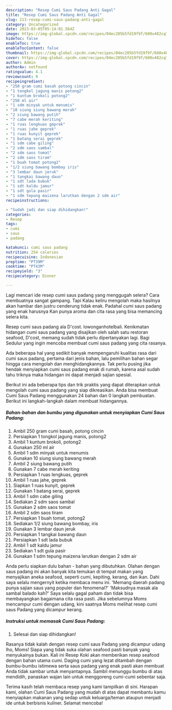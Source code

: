 ```yaml
---
description: "Resep Cumi Saus Padang Anti Gagal"
title: "Resep Cumi Saus Padang Anti Gagal"
slug: 213-resep-cumi-saus-padang-anti-gagal
category: Uncategorized
date: 2023-03-05T05:14:01.564Z
image: https://img-global.cpcdn.com/recipes/04ec205b5fd19f9f/680x482cq70/cumi-saus-padang-foto-resep-utama.jpg
hideToc: false
enableToc: true
enableTocContent: false
thumbnail: https://img-global.cpcdn.com/recipes/04ec205b5fd19f9f/680x482cq70/cumi-saus-padang-foto-resep-utama.jpg
cover: https://img-global.cpcdn.com/recipes/04ec205b5fd19f9f/680x482cq70/cumi-saus-padang-foto-resep-utama.jpg
author: Admin
authorAv: notfound
ratingvalue: 4.1
reviewcount: 9
recipeingredient:
- "250 gram cumi basah potong cincin"
- "1 tongkol jagung manis potong2"
- "1 kuntum brokoli potong2"
- "250 ml air"
- "1 sdm minyak untuk menumis"
- "10 siung siung bawang merah"
- "2 siung bawang putih"
- "7 cabe merah keriting"
- "1 ruas lengkuas geprek"
- "1 ruas jahe geprek"
- "1 ruas kunyit geprek"
- "1 batang serai geprek"
- "1 sdm cabe giling"
- "2 sdm saos sambal"
- "2 sdm saos tomat"
- "2 sdm saos tiram"
- "1 buah tomat potong2"
- "1/2 siung bawang bombay iris"
- "3 lembar daun jeruk"
- "1 tangkai bawang daun"
- "1 sdt lada bubuk"
- "1 sdt kaldu jamur"
- "1 sdt gula pasir"
- "1 sdm tepung maizena larutkan dengan 2 sdm air"
recipeinstructions:

- "Sudah jadi dan siap dihidangkan!"
categories:
- Resep
tags:
- cumi
- saus
- padang

katakunci: cumi saus padang 
nutrition: 254 calories
recipecuisine: Indonesian
preptime: "PT39M"
cooktime: "PT43M"
recipeyield: "3"
recipecategory: Dinner

---
```



Lagi mencari ide resep cumi saus padang yang menggugah selera? Cara membuatnya sangat gampang. Tapi Kalau keliru mengolah maka hasilnya akan hambar dan justru cenderung tidak enak. Padahal cumi saus padang yang enak harusnya Kan punya aroma dan cita rasa yang bisa memancing selera kita.


Resep cumi saus padang ala D&#39;cost. lowonganhotelbali. Kenikmatan hidangan cumi saus padang yang disajikan oleh salah satu restoran seafood, D&#39;cost, memang sudah tidak perlu dipertanyakan lagi. Bagi Sedulur yang ingin mencoba membuat cumi saus padang yang cita rasanya.

Ada beberapa hal yang sedikit banyak mempengaruhi kualitas rasa dari cumi saus padang, pertama dari jenis bahan, lalu pemilihan bahan segar hingga cara mengolah dan menghidangkannya. Tak perlu pusing jika hendak menyiapkan cumi saus padang enak di rumah, karena asal sudah tahu triknya maka hidangan ini dapat menjadi sajian spesial.


Berikut ini ada beberapa tips dan trik praktis yang dapat diterapkan untuk mengolah cumi saus padang yang siap dikreasikan. Anda bisa membuat Cumi Saus Padang menggunakan 24 bahan dan 0 langkah pembuatan. Berikut ini langkah-langkah dalam membuat hidangannya.

<!--inarticleads1-->

##### Bahan-bahan dan bumbu yang digunakan untuk menyiapkan Cumi Saus Padang:

1. Ambil 250 gram cumi basah, potong cincin
1. Persiapkan 1 tongkol jagung manis, potong2
1. Ambil 1 kuntum brokoli, potong2
1. Gunakan 250 ml air
1. Ambil 1 sdm minyak untuk menumis
1. Gunakan 10 siung siung bawang merah
1. Ambil 2 siung bawang putih
1. Gunakan 7 cabe merah keriting
1. Persiapkan 1 ruas lengkuas, geprek
1. Ambil 1 ruas jahe, geprek
1. Siapkan 1 ruas kunyit, geprek
1. Gunakan 1 batang serai, geprek
1. Ambil 1 sdm cabe giling
1. Sediakan 2 sdm saos sambal
1. Gunakan 2 sdm saos tomat
1. Ambil 2 sdm saos tiram
1. Persiapkan 1 buah tomat, potong2
1. Sediakan 1/2 siung bawang bombay, iris
1. Gunakan 3 lembar daun jeruk
1. Persiapkan 1 tangkai bawang daun
1. Persiapkan 1 sdt lada bubuk
1. Ambil 1 sdt kaldu jamur
1. Sediakan 1 sdt gula pasir
1. Gunakan 1 sdm tepung maizena larutkan dengan 2 sdm air


Anda perlu siapkan dulu bahan - bahan yang dibutuhkan. Olahan dengan saus padang ini akan banyak kita temukan di tempat makan yang menyajikan aneka seafood, seperti cumi, kepiting, kerang, dan ikan. Dahi saya selalu mengernyit ketika membaca menu ini. &#39;Memang daerah padang punya sajian saus yang populer dan fenomenal?&#39; &#39;Maksudnya masak ala sambal balado kah?&#39; Saya selalu gagal paham dan tidak bisa membayangkan bagaimana cita rasa pasti. Jika sebelumnya Moms mencampur cumi dengan udang, kini saatnya Moms melihat resep cumi saus Padang yang dicampur kerang. 

<!--inarticleads2-->

##### Instruksi untuk memasak Cumi Saus Padang:


1. Selesai dan siap dihidangkan!

Rasanya tidak kalah dengan resep cumi saus Padang yang dicampur udang lho, Moms! Siapa yang tidak suka olahan seafood pasti banyak yang menyukainya bukan. Kali ini Resep Koki akan memberikan resep seafood dengan bahan utama cumi. Daging cumi yang lezat ditambah dengan bumbu-bumbu istimewa serta saus padang yang enak pasti akan membuat Anda tidak sambar untuk menyantapnya. Sambil menunggu bumbu di atas mendidih, panaskan wajan lain untuk menggoreng cumi-cumi sebentar saja. 

Terima kasih telah membaca resep yang kami tampilkan di sini. Harapan kami, olahan Cumi Saus Padang yang mudah di atas dapat membantu kamu menyiapkan makanan yang sedap untuk keluarga/teman ataupun menjadi ide untuk berbisnis kuliner. Selamat mencoba!
